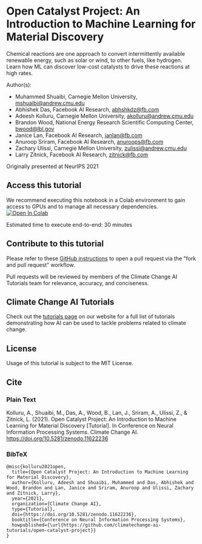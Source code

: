 # Open Catalyst Project: An Introduction to Machine Learning for Material Discovery
Chemical reactions are one approach to convert intermittently available renewable energy, such as solar or wind, to other fuels, like hydrogen. Learn how ML can discover low-cost catalysts to drive these reactions at high rates.

Author(s):
* Muhammed Shuaibi, Carnegie Mellon University, mshuaibi@andrew.cmu.edu
* Abhishek Das, Facebook AI Research, abhshkdz@fb.com
* Adeesh Kolluru, Carnegie Mellon University, akolluru@andrew.cmu.edu
* Brandon Wood, National Energy Research Scientific Computing Center, bwood@lbl.gov
* Janice Lan, Facebook AI Research, janlan@fb.com
* Anuroop Sriram, Facebook AI Research, anuroops@fb.com
* Zachary Ulissi, Carnegie Mellon University, zulissi@andrew.cmu.edu
* Larry Zitnick, Facebook AI Research, zitnick@fb.com

Originally presented at NeurIPS 2021

## Access this tutorial

We recommend executing this notebook in a Colab environment to gain access to GPUs and to manage all necessary dependencies. <a target="_blank" href="https://colab.research.google.com/github/climatechange-ai-tutorials/open-catalyst-project/blob/main/Open_Catalyst_Project_An_Introduction_to_Machine_Learning_for_Material_Discovery.ipynb">
  <img src="https://colab.research.google.com/assets/colab-badge.svg" alt="Open In Colab"/>
</a>

Estimated time to execute end-to-end: 30 minutes 

## Contribute to this tutorial

Please refer to these [GitHub instructions](https://docs.github.com/en/get-started/exploring-projects-on-github/contributing-to-a-project#about-forking) to open a pull request via the "fork and pull request" workflow. 

Pull requests will be reviewed by members of the Climate Change AI Tutorials team for relevance, accuracy, and conciseness.

## Climate Change AI Tutorials
Check out the [tutorials page](https://www.climatechange.ai/tutorials?) on our website for a full list of tutorials demonstrating how AI can be used to tackle problems related to climate change.

## License
Usage of this tutorial is subject to the MIT License.

## Cite

### Plain Text
Kolluru, A., Shuaibi, M., Das, A., Wood, B., Lan, J., Sriram, A., Ulissi, Z., & Zitnick, L. (2021). Open Catalyst Project: An Introduction to Machine Learning for Material Discovery [Tutorial]. In Conference on Neural Information Processing Systems. Climate Change AI. https://doi.org/10.5281/zenodo.11622236

### BibTeX

```
@misc{kolluru2021open,
  title={Open Catalyst Project: An Introduction to Machine Learning for Material Discovery},
  author={Kolluru, Adeesh and Shuaibi, Muhammed and Das, Abhishek and Wood, Brandon and Lan, Janice and Sriram, Anuroop and Ulissi, Zachary and Zitnick, Larry},
  year={2021},
  organization={Climate Change AI},
  type={Tutorial},
  doi={https://doi.org/10.5281/zenodo.11622236},
  booktitle={Conference on Neural Information Processing Systems},
  howpublished={\url{https://github.com/climatechange-ai-tutorials/open-catalyst-project}}
}
```
